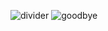 ![divider](https://github.com/michilcutt/Platform_Computing/assets/145288129/cef45ee9-73a6-4344-8caf-f6bf64b64ede)
![goodbye](https://github.com/michilcutt/Platform_Computing/assets/145288129/23a28b3a-51bf-484e-8ee6-a56b15b2b8a2)
